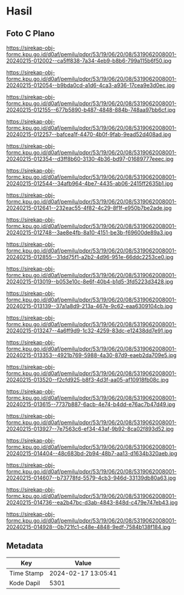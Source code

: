 # Hasil

## Foto C Plano

https://sirekap-obj-formc.kpu.go.id/d0af/pemilu/pdpr/53/19/06/20/08/5319062008001-20240215-012002--ca5ff838-7a34-4eb9-b8b6-799a115b6f50.jpg

https://sirekap-obj-formc.kpu.go.id/d0af/pemilu/pdpr/53/19/06/20/08/5319062008001-20240215-012054--b9bda0cd-a1d6-4ca3-a936-17cea9e3d0ec.jpg

https://sirekap-obj-formc.kpu.go.id/d0af/pemilu/pdpr/53/19/06/20/08/5319062008001-20240215-012155--677b5890-b487-4848-884b-748aa97bb6cf.jpg

https://sirekap-obj-formc.kpu.go.id/d0af/pemilu/pdpr/53/19/06/20/08/5319062008001-20240215-012257--bafcea1f-4470-4b0f-9fab-9ead52d408ad.jpg

https://sirekap-obj-formc.kpu.go.id/d0af/pemilu/pdpr/53/19/06/20/08/5319062008001-20240215-012354--d3ff8b60-3130-4b36-bd97-01689777eeec.jpg

https://sirekap-obj-formc.kpu.go.id/d0af/pemilu/pdpr/53/19/06/20/08/5319062008001-20240215-012544--34afb964-4be7-4435-ab06-2415ff2635b1.jpg

https://sirekap-obj-formc.kpu.go.id/d0af/pemilu/pdpr/53/19/06/20/08/5319062008001-20240215-012641--232eac55-4f82-4c29-8f1f-e950b7be2ade.jpg

https://sirekap-obj-formc.kpu.go.id/d0af/pemilu/pdpr/53/19/06/20/08/5319062008001-20240215-012748--3ae8e4fb-8a10-4151-be3b-f69600de89a3.jpg

https://sirekap-obj-formc.kpu.go.id/d0af/pemilu/pdpr/53/19/06/20/08/5319062008001-20240215-012855--31dd75f1-a2b2-4d96-951e-66ddc2253ce0.jpg

https://sirekap-obj-formc.kpu.go.id/d0af/pemilu/pdpr/53/19/06/20/08/5319062008001-20240215-013019--b053e10c-8e6f-40b4-b1d5-3fd5223d3428.jpg

https://sirekap-obj-formc.kpu.go.id/d0af/pemilu/pdpr/53/19/06/20/08/5319062008001-20240215-013139--37a1a8d9-213a-467e-9c62-eaa6309104cb.jpg

https://sirekap-obj-formc.kpu.go.id/d0af/pemilu/pdpr/53/19/06/20/08/5319062008001-20240215-013247--4a6ff9d9-1c32-4259-83dc-e12438dd7e91.jpg

https://sirekap-obj-formc.kpu.go.id/d0af/pemilu/pdpr/53/19/06/20/08/5319062008001-20240215-013353--4921b769-5988-4a30-87d9-eaeb2da709e5.jpg

https://sirekap-obj-formc.kpu.go.id/d0af/pemilu/pdpr/53/19/06/20/08/5319062008001-20240215-013520--f2cfd925-b8f3-4d3f-aa05-af10918fb08c.jpg

https://sirekap-obj-formc.kpu.go.id/d0af/pemilu/pdpr/53/19/06/20/08/5319062008001-20240215-013615--7737b887-6acb-4e74-b4dd-e76ac7b47d49.jpg

https://sirekap-obj-formc.kpu.go.id/d0af/pemilu/pdpr/53/19/06/20/08/5319062008001-20240215-013927--7e7563c6-ef34-43af-9b92-8ca02f893d52.jpg

https://sirekap-obj-formc.kpu.go.id/d0af/pemilu/pdpr/53/19/06/20/08/5319062008001-20240215-014404--48c683bd-2b94-48b7-aa13-d1634b320aeb.jpg

https://sirekap-obj-formc.kpu.go.id/d0af/pemilu/pdpr/53/19/06/20/08/5319062008001-20240215-014607--b73778fd-5579-4cb3-946d-33139db80a63.jpg

https://sirekap-obj-formc.kpu.go.id/d0af/pemilu/pdpr/53/19/06/20/08/5319062008001-20240215-014736--ea2b47bc-d3ab-4843-848d-c479e747eb43.jpg

https://sirekap-obj-formc.kpu.go.id/d0af/pemilu/pdpr/53/19/06/20/08/5319062008001-20240215-014928--0b721fc1-c48e-4848-9edf-7584b138f184.jpg


## Metadata

| Key        | Value               |
| ---------- | ------------------- |
| Time Stamp | 2024-02-17 13:05:41 |
| Kode Dapil | 5301                |



